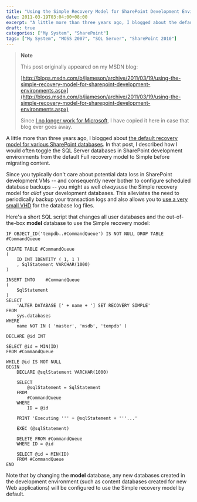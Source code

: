 ```yaml
---
title: "Using the Simple Recovery Model for SharePoint Development Environments"
date: 2011-03-19T03:04:00+08:00
excerpt: "A little more than three years ago, I blogged about the default recovery model for various SharePoint databases . In that post, I described how I would often toggle the SQL Server databases in SharePoint development environments from the default Full..."
draft: true
categories: ["My System", "SharePoint"]
tags: ["My System", "MOSS 2007", "SQL Server", "SharePoint 2010"]
---
```


> **Note**
>
> This post originally appeared on my MSDN blog:
>
> [http://blogs.msdn.com/b/jjameson/archive/2011/03/19/using-the-simple-recovery-model-for-sharepoint-development-environments.aspx](http://blogs.msdn.com/b/jjameson/archive/2011/03/19/using-the-simple-recovery-model-for-sharepoint-development-environments.aspx)
>
> Since [I no longer work for Microsoft](/blog/jjameson/2011/09/02/last-day-with-microsoft), I have copied it here in case that blog ever goes away.

A little more than three years ago, I blogged about [the default recovery model for various SharePoint databases](/blog/jjameson/2008/01/18/default-recovery-models-for-sharepoint-databases). In that post, I described how I would often toggle the SQL Server databases in SharePoint development environments from the default Full recovery model to Simple before migrating content.

Since you typically don't care about potential data loss in SharePoint development VMs -- and consequently never bother to configure scheduled database backups -- you might as well *always*use the Simple recovery model for *all*of your development databases. This alleviates the need to periodically backup your transaction logs and also allows you to [use a very small VHD](/blog/jjameson/2011/03/19/creating-small-vhds-lt-1gb-for-hyper-v) for the database log files.

Here's a short SQL script that changes all user databases and the out-of-the-box **model** database to use the Simple recovery model:

```
IF OBJECT_ID('tempdb..#CommandQueue') IS NOT NULL DROP TABLE #CommandQueue

CREATE TABLE #CommandQueue
(
    ID INT IDENTITY ( 1, 1 )
    , SqlStatement VARCHAR(1000)
)

INSERT INTO    #CommandQueue
(
    SqlStatement
)
SELECT
    'ALTER DATABASE [' + name + '] SET RECOVERY SIMPLE'
FROM
    sys.databases
WHERE
    name NOT IN ( 'master', 'msdb', 'tempdb' )

DECLARE @id INT

SELECT @id = MIN(ID)
FROM #CommandQueue

WHILE @id IS NOT NULL
BEGIN
    DECLARE @sqlStatement VARCHAR(1000)
    
    SELECT
        @sqlStatement = SqlStatement
    FROM
        #CommandQueue
    WHERE
        ID = @id

    PRINT 'Executing ''' + @sqlStatement + '''...'

    EXEC (@sqlStatement)

    DELETE FROM #CommandQueue
    WHERE ID = @id

    SELECT @id = MIN(ID)
    FROM #CommandQueue
END
```

Note that by changing the **model** database, any new databases created in the development environment (such as content databases created for new Web applications) will be configured to use the Simple recovery model by default.

